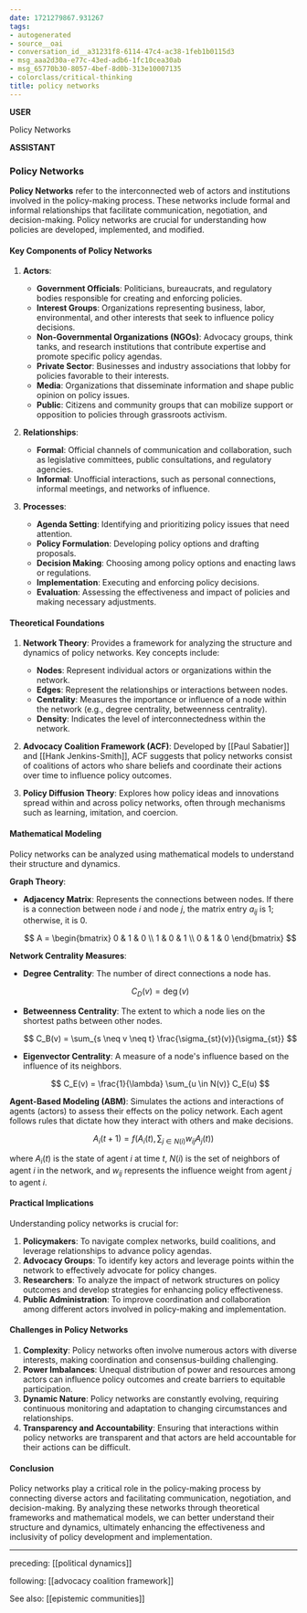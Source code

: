 ```yaml
---
date: 1721279867.931267
tags:
- autogenerated
- source__oai
- conversation_id__a31231f8-6114-47c4-ac38-1feb1b0115d3
- msg_aaa2d30a-e77c-43ed-adb6-1fc10cea30ab
- msg_65770b30-8057-4bef-8d0b-313e10007135
- colorclass/critical-thinking
title: policy networks
---
```


**USER**

Policy Networks


**ASSISTANT**

### Policy Networks

**Policy Networks** refer to the interconnected web of actors and institutions involved in the policy-making process. These networks include formal and informal relationships that facilitate communication, negotiation, and decision-making. Policy networks are crucial for understanding how policies are developed, implemented, and modified.

#### Key Components of Policy Networks

1. **Actors**: 
   - **Government Officials**: Politicians, bureaucrats, and regulatory bodies responsible for creating and enforcing policies.
   - **Interest Groups**: Organizations representing business, labor, environmental, and other interests that seek to influence policy decisions.
   - **Non-Governmental Organizations (NGOs)**: Advocacy groups, think tanks, and research institutions that contribute expertise and promote specific policy agendas.
   - **Private Sector**: Businesses and industry associations that lobby for policies favorable to their interests.
   - **Media**: Organizations that disseminate information and shape public opinion on policy issues.
   - **Public**: Citizens and community groups that can mobilize support or opposition to policies through grassroots activism.

2. **Relationships**: 
   - **Formal**: Official channels of communication and collaboration, such as legislative committees, public consultations, and regulatory agencies.
   - **Informal**: Unofficial interactions, such as personal connections, informal meetings, and networks of influence.

3. **Processes**:
   - **Agenda Setting**: Identifying and prioritizing policy issues that need attention.
   - **Policy Formulation**: Developing policy options and drafting proposals.
   - **Decision Making**: Choosing among policy options and enacting laws or regulations.
   - **Implementation**: Executing and enforcing policy decisions.
   - **Evaluation**: Assessing the effectiveness and impact of policies and making necessary adjustments.

#### Theoretical Foundations

1. **Network Theory**: Provides a framework for analyzing the structure and dynamics of policy networks. Key concepts include:
   - **Nodes**: Represent individual actors or organizations within the network.
   - **Edges**: Represent the relationships or interactions between nodes.
   - **Centrality**: Measures the importance or influence of a node within the network (e.g., degree centrality, betweenness centrality).
   - **Density**: Indicates the level of interconnectedness within the network.

2. **Advocacy Coalition Framework (ACF)**: Developed by [[Paul Sabatier]] and [[Hank Jenkins-Smith]], ACF suggests that policy networks consist of coalitions of actors who share beliefs and coordinate their actions over time to influence policy outcomes.

3. **Policy Diffusion Theory**: Explores how policy ideas and innovations spread within and across policy networks, often through mechanisms such as learning, imitation, and coercion.

#### Mathematical Modeling

Policy networks can be analyzed using mathematical models to understand their structure and dynamics.

**Graph Theory**: 
- **Adjacency Matrix**: Represents the connections between nodes. If there is a connection between node $i$ and node $j$, the matrix entry $a_{ij}$ is 1; otherwise, it is 0.

  $$
  A = \begin{bmatrix}
  0 & 1 & 0 \\
  1 & 0 & 1 \\
  0 & 1 & 0
  \end{bmatrix}
  $$

**Network Centrality Measures**:
- **Degree Centrality**: The number of direct connections a node has.

  $$
  C_D(v) = \deg(v)
  $$

- **Betweenness Centrality**: The extent to which a node lies on the shortest paths between other nodes.

  $$
  C_B(v) = \sum_{s \neq v \neq t} \frac{\sigma_{st}(v)}{\sigma_{st}}
  $$

- **Eigenvector Centrality**: A measure of a node's influence based on the influence of its neighbors.

  $$
  C_E(v) = \frac{1}{\lambda} \sum_{u \in N(v)} C_E(u)
  $$

**Agent-Based Modeling (ABM)**: Simulates the actions and interactions of agents (actors) to assess their effects on the policy network. Each agent follows rules that dictate how they interact with others and make decisions.

$$
A_i(t+1) = f(A_i(t), \sum_{j \in N(i)} w_{ij} A_j(t))
$$

where $A_i(t)$ is the state of agent $i$ at time $t$, $N(i)$ is the set of neighbors of agent $i$ in the network, and $w_{ij}$ represents the influence weight from agent $j$ to agent $i$.

#### Practical Implications

Understanding policy networks is crucial for:

1. **Policymakers**: To navigate complex networks, build coalitions, and leverage relationships to advance policy agendas.
2. **Advocacy Groups**: To identify key actors and leverage points within the network to effectively advocate for policy changes.
3. **Researchers**: To analyze the impact of network structures on policy outcomes and develop strategies for enhancing policy effectiveness.
4. **Public Administration**: To improve coordination and collaboration among different actors involved in policy-making and implementation.

#### Challenges in Policy Networks

1. **Complexity**: Policy networks often involve numerous actors with diverse interests, making coordination and consensus-building challenging.
2. **Power Imbalances**: Unequal distribution of power and resources among actors can influence policy outcomes and create barriers to equitable participation.
3. **Dynamic Nature**: Policy networks are constantly evolving, requiring continuous monitoring and adaptation to changing circumstances and relationships.
4. **Transparency and Accountability**: Ensuring that interactions within policy networks are transparent and that actors are held accountable for their actions can be difficult.

#### Conclusion

Policy networks play a critical role in the policy-making process by connecting diverse actors and facilitating communication, negotiation, and decision-making. By analyzing these networks through theoretical frameworks and mathematical models, we can better understand their structure and dynamics, ultimately enhancing the effectiveness and inclusivity of policy development and implementation.


---

preceding: [[political dynamics]]  


following: [[advocacy coalition framework]]

See also: [[epistemic communities]]